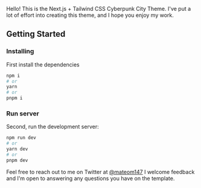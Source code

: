 Hello! This is the Next.js + Tailwind CSS Cyberpunk City Theme. I've put a lot of effort into creating this theme, and I hope you enjoy my work.

## Getting Started

### Installing

First install the dependencies

```bash
npm i
# or
yarn
# or
pnpm i
```

### Run server

Second, run the development server:

```bash
npm run dev
# or
yarn dev
# or
pnpm dev
```

Feel free to reach out to me on Twitter at [@mateom147](https://twitter.com/MateoM147) I welcome feedback and I'm open to answering any questions you have on the template.
